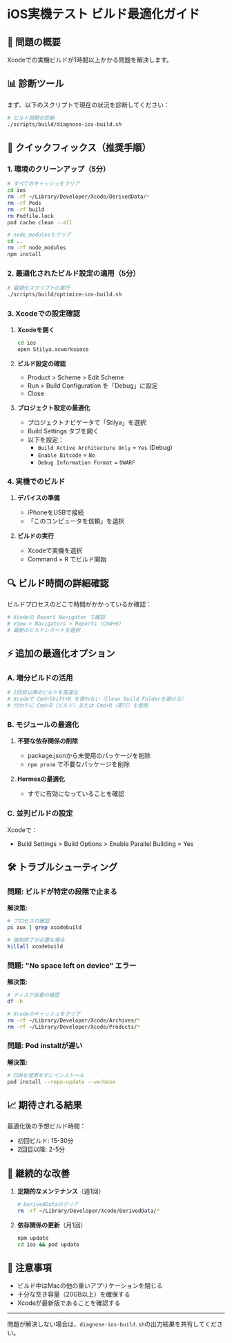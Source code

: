 # iOS実機テスト ビルド最適化ガイド

## 🎯 問題の概要
Xcodeでの実機ビルドが1時間以上かかる問題を解決します。

## 📊 診断ツール

まず、以下のスクリプトで現在の状況を診断してください：

```bash
# ビルド問題の診断
./scripts/build/diagnose-ios-build.sh
```

## 🚀 クイックフィックス（推奨手順）

### 1. 環境のクリーンアップ（5分）

```bash
# すべてのキャッシュをクリア
cd ios
rm -rf ~/Library/Developer/Xcode/DerivedData/*
rm -rf Pods
rm -rf build
rm Podfile.lock
pod cache clean --all

# node_modulesもクリア
cd ..
rm -rf node_modules
npm install
```

### 2. 最適化されたビルド設定の適用（5分）

```bash
# 最適化スクリプトの実行
./scripts/build/optimize-ios-build.sh
```

### 3. Xcodeでの設定確認

1. **Xcodeを開く**
   ```bash
   cd ios
   open Stilya.xcworkspace
   ```

2. **ビルド設定の確認**
   - Product > Scheme > Edit Scheme
   - Run > Build Configuration を「Debug」に設定
   - Close

3. **プロジェクト設定の最適化**
   - プロジェクトナビゲータで「Stilya」を選択
   - Build Settings タブを開く
   - 以下を設定：
     - `Build Active Architecture Only` = `Yes` (Debug)
     - `Enable Bitcode` = `No`
     - `Debug Information Format` = `DWARF`

### 4. 実機でのビルド

1. **デバイスの準備**
   - iPhoneをUSBで接続
   - 「このコンピュータを信頼」を選択

2. **ビルドの実行**
   - Xcodeで実機を選択
   - Command + R でビルド開始

## 🔍 ビルド時間の詳細確認

ビルドプロセスのどこで時間がかかっているか確認：

```bash
# Xcodeの Report Navigator で確認
# View > Navigators > Reports (Cmd+9)
# 最新のビルドレポートを選択
```

## ⚡️ 追加の最適化オプション

### A. 増分ビルドの活用

```bash
# 2回目以降のビルドを高速化
# Xcodeで Cmd+Shift+K を使わない（Clean Build Folderを避ける）
# 代わりに Cmd+B（ビルド）または Cmd+R（実行）を使用
```

### B. モジュールの最適化

1. **不要な依存関係の削除**
   - package.jsonから未使用のパッケージを削除
   - `npm prune` で不要なパッケージを削除

2. **Hermesの最適化**
   - すでに有効になっていることを確認

### C. 並列ビルドの設定

Xcodeで：
- Build Settings > Build Options > Enable Parallel Building = Yes

## 🛠 トラブルシューティング

### 問題: ビルドが特定の段階で止まる

**解決策:**
```bash
# プロセスの確認
ps aux | grep xcodebuild

# 強制終了が必要な場合
killall xcodebuild
```

### 問題: "No space left on device" エラー

**解決策:**
```bash
# ディスク容量の確認
df -h

# Xcodeのキャッシュをクリア
rm -rf ~/Library/Developer/Xcode/Archives/*
rm -rf ~/Library/Developer/Xcode/Products/*
```

### 問題: Pod installが遅い

**解決策:**
```bash
# CDNを使用せずにインストール
pod install --repo-update --verbose
```

## 📈 期待される結果

最適化後の予想ビルド時間：
- 初回ビルド: 15-30分
- 2回目以降: 2-5分

## 🔄 継続的な改善

1. **定期的なメンテナンス**（週1回）
   ```bash
   # DerivedDataのクリア
   rm -rf ~/Library/Developer/Xcode/DerivedData/*
   ```

2. **依存関係の更新**（月1回）
   ```bash
   npm update
   cd ios && pod update
   ```

## 📝 注意事項

- ビルド中はMacの他の重いアプリケーションを閉じる
- 十分な空き容量（20GB以上）を確保する
- Xcodeが最新版であることを確認する

---

問題が解決しない場合は、`diagnose-ios-build.sh`の出力結果を共有してください。
